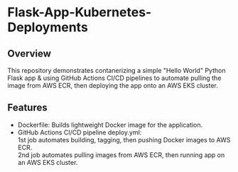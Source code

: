 # Flask-App-Kubernetes-Deployments
## Overview
This repository demonstrates contanerizing a simple "Hello World" Python Flask app & using GitHub Actions CI/CD pipelines to automate pulling the image from AWS ECR, then deploying the app onto an AWS EKS cluster. 
## Features
- Dockerfile:
Builds lightweight Docker image for the application.  
- GitHub Actions CI/CD pipeline deploy.yml: <br> 1st job automates building, tagging, then pushing Docker images to AWS ECR. <br> 2nd job automates pulling images from AWS ECR, then running app on an AWS EKS cluster.  
